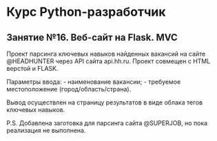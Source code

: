 # Курс Python-разработчик
## Занятие №16. Веб-сайт на Flask. MVC

Проект парсинга ключевых навыков найденных вакансий на сайте @HEADHUNTER через API сайта api.hh.ru. 
Проект совмещен с HTML верстой и FLASK.

Параметры ввода:
	- наименование вакансии;
	- требуемое местоположение (город/область/страна).

Вывод осуществлен на страницу результатов в виде облака тегов ключевых навыков.

P.S. Добавлена заготовка для парсинга сайта @SUPERJOB, но пока реализация не выполнена.
